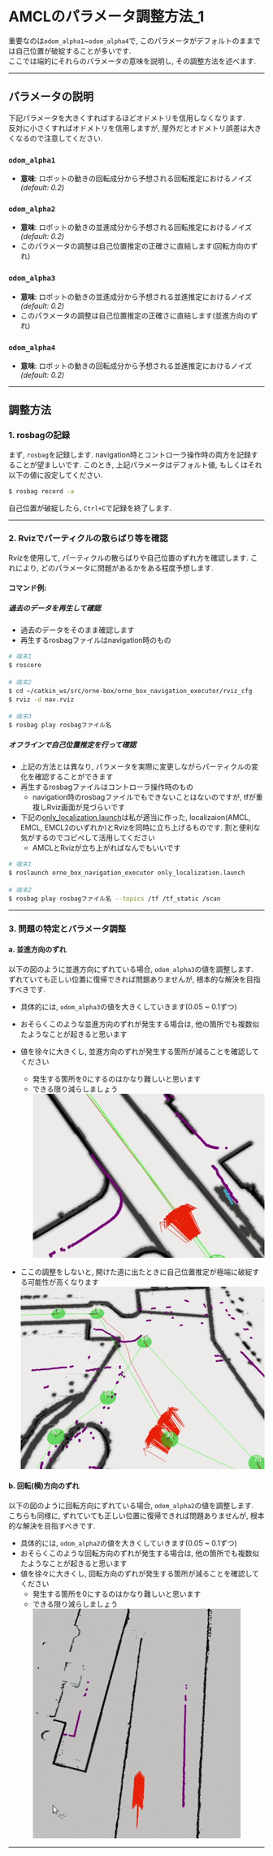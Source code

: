 # AMCLのパラメータ調整方法_1

重要なのは`odom_alpha1`~`odom_alpha4`で, このパラメータがデフォルトのままでは自己位置が破綻することが多いです.    
ここでは端的にそれらのパラメータの意味を説明し, その調整方法を述べます.  

---

## パラメータの説明
下記パラメータを大きくすればするほどオドメトリを信用しなくなります.  
反対に小さくすればオドメトリを信用しますが, 屋外だとオドメトリ誤差は大きくなるので注意してください.  

### `odom_alpha1`
- **意味**: ロボットの動きの回転成分から予想される回転推定におけるノイズ *(default: 0.2)*

### `odom_alpha2`
- **意味**: ロボットの動きの並進成分から予想される回転推定におけるノイズ *(default: 0.2)*  
- このパラメータの調整は自己位置推定の正確さに直結します(回転方向のずれ) 

### `odom_alpha3`
- **意味**: ロボットの動きの並進成分から予想される並進推定におけるノイズ *(default: 0.2)*
- このパラメータの調整は自己位置推定の正確さに直結します(並進方向のずれ)

### `odom_alpha4`
- **意味**: ロボットの動きの回転成分から予想される並進推定におけるノイズ *(default: 0.2)*

---

## 調整方法

### 1. rosbagの記録
まず, `rosbag`を記録します. navigation時とコントローラ操作時の両方を記録することが望ましいです. このとき, 上記パラメータはデフォルト値, もしくはそれ以下の値に設定してください. 

```bash
$ rosbag record -a
```

自己位置が破綻したら, `Ctrl+C`で記録を終了します.  

---

### 2. Rvizでパーティクルの散らばり等を確認
Rvizを使用して, パーティクルの散らばりや自己位置のずれ方を確認します. これにより, どのパラメータに問題があるかをある程度予想します.  

#### コマンド例:
##### 過去のデータを再生して確認
- 過去のデータをそのまま確認します
- 再生するrosbagファイルはnavigation時のもの
```bash
# 端末1
$ roscore

# 端末2
$ cd ~/catkin_ws/src/orne-box/orne_box_navigation_executor/rviz_cfg
$ rviz -d nav.rviz

# 端末3
$ rosbag play rosbagファイル名
```

##### オフラインで自己位置推定を行って確認
- 上記の方法とは異なり, パラメータを実際に変更しながらパーティクルの変化を確認することができます 
- 再生するrosbagファイルはコントローラ操作時のもの
  - navigation時のrosbagファイルでもできないことはないのですが, tfが重複しRviz画面が見づらいです
- 下記の[only_localization.launch](https://github.com/YuseiShiozawa/orne-box/blob/test4/orne_box_navigation_executor/launch/only_localization.launch)は私が適当に作った, localizaion(AMCL, EMCL, EMCL2のいずれか)とRvizを同時に立ち上げるものです. 割と便利な気がするのでコピペして活用してください 
  - AMCLとRvizが立ち上がればなんでもいいです
```bash
# 端末1
$ roslaunch orne_box_navigation_executor only_localization.launch 

# 端末2
$ rosbag play rosbagファイル名 --topics /tf /tf_static /scan
```


---

### 3. 問題の特定とパラメータ調整

#### a. 並進方向のずれ
以下の図のように並進方向にずれている場合, `odom_alpha3`の値を調整します.    
ずれていても正しい位置に復帰できれば問題ありませんが, 根本的な解決を目指すべきです.  

- 具体的には, `odom_alpha3`の値を大きくしていきます(0.05 ~ 0.1ずつ)  
- おそらくこのような並進方向のずれが発生する場合は, 他の箇所でも複数似たようなことが起きると思います
- 値を徐々に大きくし, 並進方向のずれが発生する箇所が減ることを確認してください  
  - 発生する箇所を0にするのはかなり難しいと思います
  - できる限り減らしましょう   
![](images/tatezure.png)  

- ここの調整をしないと, 開けた道に出たときに自己位置推定が極端に破綻する可能性が高くなります
![](images/gochagocha.png)




#### b. 回転(横)方向のずれ
以下の図のように回転方向にずれている場合, `odom_alpha2`の値を調整します.  
こちらも同様に, ずれていても正しい位置に復帰できれば問題ありませんが, 根本的な解決を目指すべきです.  

- 具体的には, `odom_alpha2`の値を大きくしていきます(0.05 ~ 0.1ずつ)  
- おそらくこのような回転方向のずれが発生する場合は, 他の箇所でも複数似たようなことが起きると思います
- 値を徐々に大きくし, 回転方向のずれが発生する箇所が減ることを確認してください  
  - 発生する箇所を0にするのはかなり難しいと思います
  - できる限り減らしましょう  
![](images/yokozure.png)  

---

